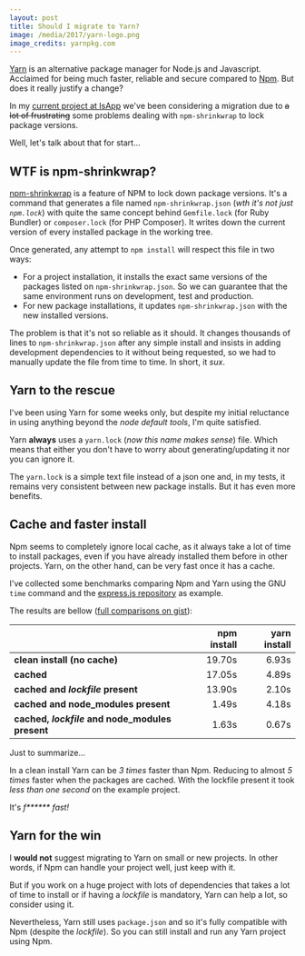 ```yaml
---
layout: post
title: Should I migrate to Yarn?
image: /media/2017/yarn-logo.png
image_credits: yarnpkg.com
---
```


[Yarn](https://yarnpkg.com/en/) is an alternative package manager for Node.js and Javascript. Acclaimed for being much faster, reliable and secure compared to [Npm](https://www.npmjs.com/). But does it really justify a change?

In my [current project at IsApp](https://isapp.com/) we've been considering a migration due to <del>a lot of frustrating</del> some problems dealing with `npm-shrinkwrap` to lock package versions.

Well, let's talk about that for start...

## WTF is npm-shrinkwrap?

[npm-shrinkwrap](https://docs.npmjs.com/cli/shrinkwrap) is a feature of NPM to lock down package versions. It's a command that generates a file named `npm-shrinkwrap.json` (_wth it's not just `npm.lock`_) with quite the same concept behind `Gemfile.lock` (for Ruby Bundler) or `composer.lock` (for PHP Composer). It writes down the current version of every installed package in the working tree.

Once generated, any attempt to `npm install` will respect this file in two ways:

- For a project installation, it installs the exact same versions of the packages listed on `npm-shrinkwrap.json`. So we can guarantee that the same environment runs on development, test and production.
- For new package installations, it updates `npm-shrinkwrap.json` with the new installed versions.

The problem is that it's not so reliable as it should. It changes thousands of lines to `npm-shrinkwrap.json` after any simple install and insists in adding development dependencies to it without being requested, so we had to manually update the file from time to time. In short, it _sux_.

## Yarn to the rescue

I've been using Yarn for some weeks only, but despite my initial reluctance in using anything beyond the _node default tools_, I'm quite satisfied.

Yarn **always** uses a `yarn.lock` (_now this name makes sense_) file. Which means that either you don't have to worry about generating/updating it nor you can ignore it.

The `yarn.lock` is a simple text file instead of a json one and, in my tests, it remains very consistent between new package installs. But it has even more benefits.

## Cache and faster install

Npm seems to completely ignore local cache, as it always take a lot of time to install packages, even if you have already installed them before in other projects. Yarn, on the other hand, can be very fast once it has a cache.

I've collected some benchmarks comparing Npm and Yarn using the GNU `time` command and the [express.js repository](https://github.com/expressjs/express) as example.

The results are bellow ([full comparisons on gist](https://gist.github.com/paulodiovani/881189791d8a4f90faf249a26973cba7)):

&nbsp;                                          | npm install | yarn install
--                                              | --:         | --:
**clean install (no cache)**                    | 19.70s      | 6.93s
**cached**                                      | 17.05s      | 4.89s
**cached and _lockfile_ present**               | 13.90s      | 2.10s
**cached and node_modules present**             | 1.49s       | 4.18s
**cached, _lockfile_ and node_modules present** | 1.63s       | 0.67s

Just to summarize...

In a clean install Yarn can be _3 times_ faster than Npm. Reducing to almost _5 times_ faster when the packages are cached. With the lockfile present it took _less than one second_ on the example project.

It's _f\*\*\*\*\*\* fast!_

## Yarn for the win

I **would not** suggest migrating to Yarn on small or new projects. In other words, if Npm can handle your project well, just keep with it.

But if you work on a  huge project with lots of dependencies that takes a lot of time to install or if having a _lockfile_ is mandatory, Yarn can help a lot, so consider using it.

Nevertheless, Yarn still uses `package.json` and so it's fully compatible with Npm (despite the _lockfile_). So you can still install and run any Yarn project using Npm.

